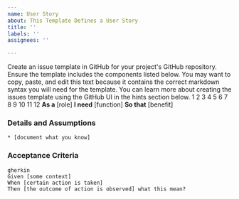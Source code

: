 ```yaml
---
name: User Story
about: This Template Defines a User Story
title: ''
labels: ''
assignees: ''

---
```


Create an issue template in GitHub for your project's GitHub repository. Ensure the template includes the components listed below. You may want to copy, paste, and edit this text because it contains the correct markdown syntax you will need for the template. You can learn more about creating the issues template using the GitHub UI in the hints section below.
1
2
3
4
5
6
7
8
9
10
11
12
**As a** [role]
**I need** [function]
**So that** [benefit]
### Details and Assumptions
    * [document what you know]
### Acceptance Criteria
    gherkin
    Given [some context]
    When [certain action is taken]
    Then [the outcome of action is observed] what this mean?
